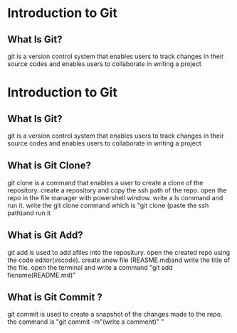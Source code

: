 # Introduction to Git
## What Is Git?
git is a version control system that enables users to track changes in their source codes and enables users to collaborate in writing a project
# Introduction to Git
## What Is Git?
git is a version control system that enables users to track changes in their source codes and enables users to collaborate in writing a project
##  What is Git Clone?
git clone is a command that enables a user to create a clone of the repository.
create a repository and copy the ssh path of the repo. open the repo in the file manager with powershell window. write a ls command and run it. write the git clone command which is "git clone (paste the ssh path)and run it
## What is Git Add?
git add is used to add afiles into the repositury. open the created repo using the code editor(vscode). create anew file (REASME.md)and write the title of the file. open the terminal and write a command "git add fiename(README.md)"
## What is Git Commit ?
git commit is used to create a snapshot of the changes made to the repo.
the command is "git commit -m"(write a comment)" "

